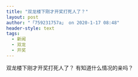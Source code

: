 ```yaml
---
title: "双龙楼下刚才开奖打死人了？"
layout: post
author: "「759231757a」 on 2020-1-17 08:48"
header-style: text
tags:
  - 新闻
  - 双龙
  - 开奖
---
```


<head></head>
<body>
  双龙楼下刚才开奖打死人了？ 有知道什么情况的亲吗？
 <br>
</body>


